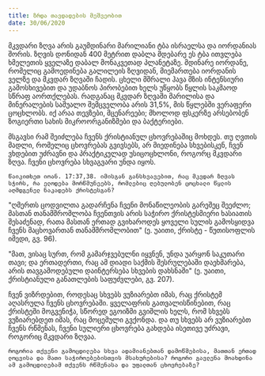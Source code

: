 ```yaml
---
title: ზრდა თავდადების მეშვეობით
date: 30/06/2020
---
```


მკვდარი ზღვა არის გაუმდინარი მარილიანი ტბა ისრაელსა და იორდანიას შორის. ზღვის დონიდან 400 მეტრით დაბლა მდებარე ეს ტბა ითვლება ხმელეთის ყველაზე დაბალ მონაკვეთად პლანეტაზე. მდინარე იორდანე, რომელიც გამოედინება გალილეის ზღვიდან, მიემართება იორდანის ველზე და მკვდარ ზღვაში ჩადის.    ცხელი მშრალი ჰავა მზის ინტენსიური გამოსხივებით და უდაბნოს პირობებით ხელს უწყობს წყლის საკმაოდ სწრაფ აორთქლებას. რადგანაც მკვდარ ზღვაში მარილისა და მინერალების საშუალო შემცველობა არის 31,5%, მის წყლებში ვერაფერი ცოცხლობს. იქ არაა თევზები, მცენარეები; მხოლოდ ფსკერზე არსებობენ ზოგიერთი სახის მიკროორგანიზმები და ბაქტერიები.

მსგავსი რამ შეიძლება ჩვენს ქრისტიანულ ცხოვრებაშიც მოხდეს. თუ ღვთის მადლი, რომელიც ცხოვრებას გვივსებს, არ მიედინება სხვებისკენ, ჩვენ ვხდებით უძრავნი და პრაქტიკულად უსიცოცხლონი, როგორც მკვდარი ზღვა. ჩვენი ცხოვრება სხვაგვარი უნდა იყოს.

`წაიკითხეთ იოან. 17:37,38. იმისგან განსხვავებით, რაც მკვდარ ზღვას სჭირს, რა ელოდება მორწმუნეებს, რომლებიც ღებულობენ ცოცხალი წყლის აღმდგენელ ნაკადებს ქრისტესგან?`

"ღმერთს ცოდვილთა გადარჩენა ჩვენი მონაწილეობის გარეშეც შეეძლო; მასთან თანამშრომლობა ჩვენთვის არის საჭირო ქრისტესმიერი ხასიათის შესაძენად, რათა მასთან ერთად გვიხაროდეს ყოველი სულის გამოსყიდვა ჩვენს მაცხოვართან თანამშრომლობით" (ე. უაითი, ქრისტე - წუთისოფლის იმედი, გვ. 96).

"მათ, ვისაც სურთ, რომ გამარჯვებულნი იყვნენ, უნდა უარყონ საკუთარი თავი; და ერთადერთი, რაც ამ დიადი საქმის შესრულებაში დაეხმარება, არის თავგამოდებული დაინტერსება სხვების დახსნაში" (ე. უაითი, ქრისტიანული განათლების საფუძვლები, გვ. 207).

ჩვენ ვიზრდებით, როდესაც სხვებს ვუზიარებთ იმას, რაც ქრისტემ აღასრულა ჩვენს ცხოვრებაში. ყველაფრის გათვალისწინებით, რაც ქრისტეში მოგვენიჭა, სწორედ ეგოიზმი გვიშლის ხელს, რომ სხვებს ვუზიარებდეთ იმას, რაც მოცემული გვქონდა. და თუ სხვებს არ ვუზიარებთ ჩვენს რწმენას, ჩვენი სულიერი ცხოვრება გახდება ისეთივე უძრავი, როგორიც მკვდარი ზღვაა.

`როგორია თქვენი გამოცდილება სხვა ადამიანებთან დამოწმებისა, მათთან ერთად ლოცვისა და მათი საჭიროებებისთვის მსახურებისა? როგორი გავლენა მოახდინა ამ გამოცდილებამ თქვენს რწმენასა და უფალთან ცხოვრებაზე? ` 
